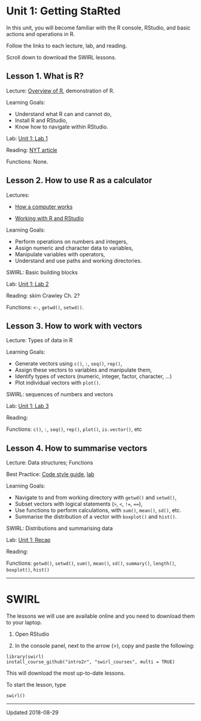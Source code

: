 

# Unit 1: Getting StaRted

In this unit, you will become familiar with the R console, RStudio, and basic actions and operations in R.

Follow the links to each lecture, lab, and reading.

Scroll down to download the SWIRL lessons.


## Lesson 1. What is R?

Lecture: [Overview of R](./r-overview.html), demonstration of R.

Learning Goals:
 - Understand what R can and cannot do,
 - Install R and RStudio,
 - Know how to navigate within RStudio.

Lab: [Unit 1: Lab 1](../unit1/install-R-and-RStudio.html)

Reading: [NYT article](http://www.nytimes.com/2009/01/07/technology/business-computing/07program.html?_r=1&pagewanted=all)

Functions: None.


## Lesson 2. How to use R as a calculator

Lectures: 

 - [How a computer works](./how-computers-work.md)

 - [Working with R and RStudio](./first-look.html)

Learning Goals:
 - Perform operations on numbers and integers,
 - Assign numeric and character data to variables,
 - Manipulate variables with operators,
 - Understand and use paths and working directories.

SWIRL: Basic building blocks

Lab: [Unit 1: Lab 2](../unit1/labs.html#lab-2)

Reading: skim Crawley Ch. 2?

Functions: `<-`, `getwd()`, `setwd()`.


## Lesson 3. How to work with vectors

Lecture: Types of data in R

Learning Goals:

 - Generate vectors using `c()`, `:`, `seq()`, `rep()`,
 - Assign these vectors to variables and manipulate them,
 - Identify types of vectors (numeric, integer, factor, character, ...)
 - Plot individual vectors with `plot()`.

SWIRL: sequences of numbers and vectors

Lab: [Unit 1: Lab 3](../unit1/labs.html#lab-3)

Reading:

Functions: `c()`, `:`, `seq()`, `rep()`, `plot()`, `is.vector()`, etc


## Lesson 4. How to summarise vectors

Lecture: Data structures; Functions

Best Practice: [Code style guide](../best/code-style.html), [lab](../unit1/labs.html#best-practice-lab)

Learning Goals:

 - Navigate to and from working directory with `getwd()` and `setwd()`,
 - Subset vectors with logical statements (`>`, `<`, `!=`, `==`),
 - Use functions to perform calculations, with `sum()`, `mean()`, `sd()`, etc.
 - Summarise the distribution of a vector with `boxplot()` and `hist()`.

SWIRL: Distributions and summarising data

Lab: [Unit 1: Recap](../unit1/labs.html#unit-1-recap)     

Reading:

Functions: `getwd()`, `setwd()`, `sum()`, `mean()`, `sd()`, `summary()`, `length()`, `boxplot()`, `hist()`

 - - -
 
# SWIRL

The lessons we will use are available online and you need to download them to your laptop.

1. Open RStudio

2. In the console panel, next to the arrow (>), copy and paste the following: 

```
library(swirl)
install_course_github("intro2r", "swirl_courses", multi = TRUE)
```

This will download the most up-to-date lessons.

To start the lesson, type

```
swirl()
```



- - -

Updated 2018-08-29

